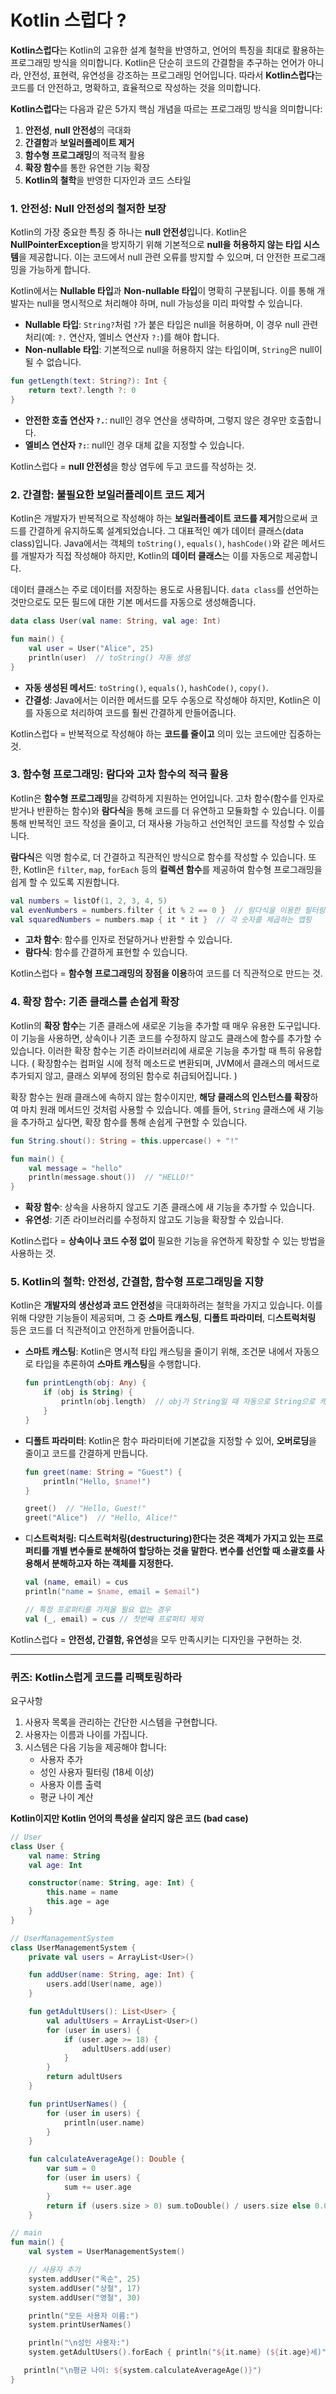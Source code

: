# Kotlin 스럽다 ?

**Kotlin스럽다**는 Kotlin의 고유한 설계 철학을 반영하고, 언어의 특징을 최대로 활용하는 프로그래밍 방식을 의미합니다. Kotlin은 단순히 코드의 간결함을 추구하는 언어가 아니라, 안전성, 표현력, 유연성을 강조하는 프로그래밍 언어입니다. 따라서 **Kotlin스럽다**는 코드를 더 안전하고, 명확하고, 효율적으로 작성하는 것을 의미합니다.

**Kotlin스럽다**는 다음과 같은 5가지 핵심 개념을 따르는 프로그래밍 방식을 의미합니다:

1. **안전성**, **null 안전성**의 극대화
2. **간결함**과 **보일러플레이트 제거**
3. **함수형 프로그래밍**의 적극적 활용
4. **확장 함수**를 통한 유연한 기능 확장
5. **Kotlin의 철학**을 반영한 디자인과 코드 스타일


### 1. **안전성: Null 안전성의 철저한 보장**

Kotlin의 가장 중요한 특징 중 하나는 **null 안전성**입니다. Kotlin은 **NullPointerException**을 방지하기 위해 기본적으로 **null을 허용하지 않는 타입 시스템**을 제공합니다. 이는 코드에서 null 관련 오류를 방지할 수 있으며, 더 안전한 프로그래밍을 가능하게 합니다.

Kotlin에서는 **Nullable 타입**과 **Non-nullable 타입**이 명확히 구분됩니다. 이를 통해 개발자는 null을 명시적으로 처리해야 하며, null 가능성을 미리 파악할 수 있습니다.

- **Nullable 타입**: `String?`처럼 `?`가 붙은 타입은 null을 허용하며, 이 경우 null 관련 처리(예: `?.` 연산자, 엘비스 연산자 `?:`)를 해야 합니다.
- **Non-nullable 타입**: 기본적으로 null을 허용하지 않는 타입이며, `String`은 null이 될 수 없습니다.

```kotlin
fun getLength(text: String?): Int {
    return text?.length ?: 0
}
```

- **안전한 호출 연산자 `?.`**: null인 경우 연산을 생략하며, 그렇지 않은 경우만 호출합니다.
- **엘비스 연산자 `?:`**: null인 경우 대체 값을 지정할 수 있습니다.

Kotlin스럽다 = **null 안전성**을 항상 염두에 두고 코드를 작성하는 것.

### 2. **간결함: 불필요한 보일러플레이트 코드 제거**

Kotlin은 개발자가 반복적으로 작성해야 하는 **보일러플레이트 코드를 제거**함으로써 코드를 간결하게 유지하도록 설계되었습니다. 그 대표적인 예가 데이터 클래스(data class)입니다. Java에서는 객체의 `toString()`, `equals()`, `hashCode()`와 같은 메서드를 개발자가 직접 작성해야 하지만, Kotlin의 **데이터 클래스**는 이를 자동으로 제공합니다.

데이터 클래스는 주로 데이터를 저장하는 용도로 사용됩니다. `data class`를 선언하는 것만으로도 모든 필드에 대한 기본 메서드를 자동으로 생성해줍니다.

```kotlin
data class User(val name: String, val age: Int)

fun main() {
    val user = User("Alice", 25)
    println(user)  // toString() 자동 생성
}
```

- **자동 생성된 메서드**: `toString()`, `equals()`, `hashCode()`, `copy()`.
- **간결성**: Java에서는 이러한 메서드를 모두 수동으로 작성해야 하지만, Kotlin은 이를 자동으로 처리하여 코드를 훨씬 간결하게 만들어줍니다.

Kotlin스럽다 = 반복적으로 작성해야 하는 **코드를 줄이고** 의미 있는 코드에만 집중하는 것.

### 3. **함수형 프로그래밍: 람다와 고차 함수의 적극 활용**

Kotlin은 **함수형 프로그래밍**을 강력하게 지원하는 언어입니다. 고차 함수(함수를 인자로 받거나 반환하는 함수)와 **람다식**을 통해 코드를 더 유연하고 모듈화할 수 있습니다. 이를 통해 반복적인 코드 작성을 줄이고, 더 재사용 가능하고 선언적인 코드를 작성할 수 있습니다.

**람다식**은 익명 함수로, 더 간결하고 직관적인 방식으로 함수를 작성할 수 있습니다. 또한, Kotlin은 `filter`, `map`, `forEach` 등의 **컬렉션 함수**를 제공하여 함수형 프로그래밍을 쉽게 할 수 있도록 지원합니다.

```kotlin
val numbers = listOf(1, 2, 3, 4, 5)
val evenNumbers = numbers.filter { it % 2 == 0 }  // 람다식을 이용한 필터링
val squaredNumbers = numbers.map { it * it }  // 각 숫자를 제곱하는 맵핑
```

- **고차 함수**: 함수를 인자로 전달하거나 반환할 수 있습니다.
- **람다식**: 함수를 간결하게 표현할 수 있습니다.

Kotlin스럽다 = **함수형 프로그래밍의 장점을 이용**하여 코드를 더 직관적으로 만드는 것.

### 4. **확장 함수: 기존 클래스를 손쉽게 확장**

Kotlin의 **확장 함수**는 기존 클래스에 새로운 기능을 추가할 때 매우 유용한 도구입니다. 이 기능을 사용하면, 상속이나 기존 코드를 수정하지 않고도 클래스에 함수를 추가할 수 있습니다. 이러한 확장 함수는 기존 라이브러리에 새로운 기능을 추가할 때 특히 유용합니다. ( 확장함수는 컴퍼일 시에 정적 메소드로 변환되며, JVM에서 클래스의 메서드로 추가되지 않고, 클래스 외부에 정의된 함수로 취급되어집니다. ) 

확장 함수는 원래 클래스에 속하지 않는 함수이지만, **해당 클래스의 인스턴스를 확장**하여 마치 원래 메서드인 것처럼 사용할 수 있습니다. 예를 들어, `String` 클래스에 새 기능을 추가하고 싶다면, 확장 함수를 통해 손쉽게 구현할 수 있습니다.

```kotlin
fun String.shout(): String = this.uppercase() + "!"

fun main() {
    val message = "hello"
    println(message.shout())  // "HELLO!"
}
```

- **확장 함수**: 상속을 사용하지 않고도 기존 클래스에 새 기능을 추가할 수 있습니다.
- **유연성**: 기존 라이브러리를 수정하지 않고도 기능을 확장할 수 있습니다.

Kotlin스럽다 = **상속이나 코드 수정 없이** 필요한 기능을 유연하게 확장할 수 있는 방법을 사용하는 것.

### 5. **Kotlin의 철학: 안전성, 간결함, 함수형 프로그래밍을 지향**

Kotlin은 **개발자의 생산성과 코드 안전성**을 극대화하려는 철학을 가지고 있습니다. 이를 위해 다양한 기능들이 제공되며, 그 중 **스마트 캐스팅**, **디폴트 파라미터**, 디**스트럭처링** 등은 코드를 더 직관적이고 안전하게 만들어줍니다.

- **스마트 캐스팅**: Kotlin은 명시적 타입 캐스팅을 줄이기 위해, 조건문 내에서 자동으로 타입을 추론하여 **스마트 캐스팅**을 수행합니다.
    
    ```kotlin
    fun printLength(obj: Any) {
        if (obj is String) {
            println(obj.length)  // obj가 String일 때 자동으로 String으로 캐스팅됨
        }
    }
    ```
    
- **디폴트 파라미터**: Kotlin은 함수 파라미터에 기본값을 지정할 수 있어, **오버로딩**을 줄이고 코드를 간결하게 만듭니다.
    
    ```kotlin
    fun greet(name: String = "Guest") {
        println("Hello, $name!")
    }
    
    greet()  // "Hello, Guest!"
    greet("Alice")  // "Hello, Alice!"
    ```
    
- 디**스트럭처링: 디스트럭처링(destructuring)한다는 것은 객체가 가지고 있는 프로퍼티를 개별 변수들로 분해하여 할당하는 것을 말한다. 변수를 선언할 때 소괄호를 사용해서 분해하고자 하는 객체를 지정한다.**
    
    ```kotlin
    val (name, email) = cus
    println("name = $name, email = $email")
    
    // 특정 프로퍼티를 가져올 필요 없는 경우
    val (_, email) = cus // 첫번째 프로퍼티 제외
    ```
    

Kotlin스럽다 = **안전성, 간결함, 유연성**을 모두 만족시키는 디자인을 구현하는 것.

---

### **퀴즈: Kotlin스럽게 코드를 리팩토링하라**

요구사항

1. 사용자 목록을 관리하는 간단한 시스템을 구현합니다.
2. 사용자는 이름과 나이를 가집니다.
3. 시스템은 다음 기능을 제공해야 합니다:
    - 사용자 추가
    - 성인 사용자 필터링 (18세 이상)
    - 사용자 이름 출력
    - 평균 나이 계산

**Kotlin이지만 Kotlin 언어의 특성을 살리지 않은 코드 (bad case)**
```kotlin
// User
class User {
    val name: String
    val age: Int

    constructor(name: String, age: Int) {
        this.name = name
        this.age = age
    }
}

// UserManagementSystem
class UserManagementSystem {
    private val users = ArrayList<User>()

    fun addUser(name: String, age: Int) {
        users.add(User(name, age))
    }

    fun getAdultUsers(): List<User> {
        val adultUsers = ArrayList<User>()
        for (user in users) {
            if (user.age >= 18) {
                adultUsers.add(user)
            }
        }
        return adultUsers
    }

    fun printUserNames() {
        for (user in users) {
            println(user.name)
        }
    }

    fun calculateAverageAge(): Double {
        var sum = 0
        for (user in users) {
            sum += user.age
        }
        return if (users.size > 0) sum.toDouble() / users.size else 0.0
    }

// main 
fun main() {
    val system = UserManagementSystem()

    // 사용자 추가
    system.addUser("옥순", 25)
    system.addUser("상철", 17)
    system.addUser("영철", 30)

    println("모든 사용자 이름:")
    system.printUserNames()

    println("\n성인 사용자:")
    system.getAdultUsers().forEach { println("${it.name} (${it.age}세)") }

   println("\n평균 나이: ${system.calculateAverageAge()}")
}
```